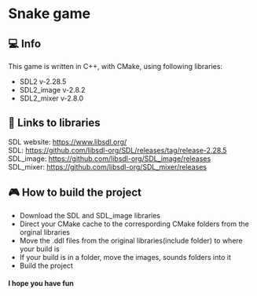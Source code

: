 # Snake game
## :computer: Info
This game is written in C++, with CMake, using following libraries:<br>
- SDL2       v-2.28.5
- SDL2_image v-2.8.2
- SDL2_mixer v-2.8.0

## :page_facing_up: Links to libraries
SDL website: https://www.libsdl.org/<br>
SDL: https://github.com/libsdl-org/SDL/releases/tag/release-2.28.5<br>
SDL_image: https://github.com/libsdl-org/SDL_image/releases<br>
SDL_mixer: https://github.com/libsdl-org/SDL_mixer/releases<br>

## :video_game: How to build the project
- Download the SDL and SDL_image libraries
- Direct your CMake cache to the correspording CMake folders from the orginal libraries
- Move the .ddl files from the original libraries(include folder) to where your build is
- If your build is in a folder, move the images, sounds folders into it
- Build the project

#### I hope you have fun
